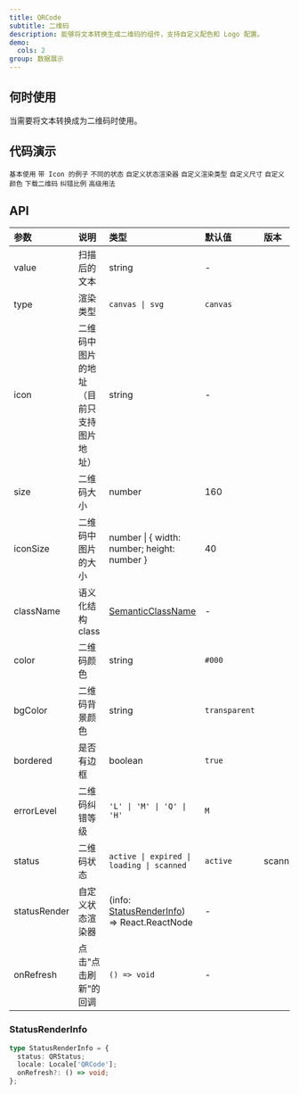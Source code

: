 ```yaml
---
title: QRCode
subtitle: 二维码
description: 能够将文本转换生成二维码的组件，支持自定义配色和 Logo 配置。
demo:
  cols: 2
group: 数据展示
---
```


## 何时使用

当需要将文本转换成为二维码时使用。

## 代码演示

<!-- prettier-ignore -->
<code src="./demo/base.tsx">基本使用</code>
<code src="./demo/icon.tsx">带 Icon 的例子</code>
<code src="./demo/status.tsx">不同的状态</code>
<code src="./demo/custom-status-render.tsx">自定义状态渲染器</code>
<code src="./demo/type.tsx">自定义渲染类型</code>
<code src="./demo/custom-size.tsx">自定义尺寸</code>
<code src="./demo/custom-color.tsx">自定义颜色</code>
<code src="./demo/download.tsx">下载二维码</code>
<code src="./demo/error-level.tsx">纠错比例</code>
<code src="./demo/popover.tsx">高级用法</code>

## API

| 参数 | 说明 | 类型 | 默认值 | 版本 |
| :-- | :-- | :-- | :-- | :-- |
| value | 扫描后的文本 | string | - |
| type | 渲染类型 | `canvas \| svg ` | `canvas` |  |
| icon | 二维码中图片的地址（目前只支持图片地址） | string | - |
| size | 二维码大小 | number | 160 |
| iconSize | 二维码中图片的大小 | number \| { width: number; height: number } | 40 |  |
| className | 语义化结构 class | [SemanticClassName](/docs/semantic-classname-cn) | - |  |
| color | 二维码颜色 | string | `#000` |
| bgColor | 二维码背景颜色 | string | `transparent` |  |
| bordered | 是否有边框 | boolean | `true` |
| errorLevel | 二维码纠错等级 | `'L' \| 'M' \| 'Q' \| 'H' ` | `M` |
| status | 二维码状态 | `active \| expired \| loading \| scanned` | `active` | scanned: |
| statusRender | 自定义状态渲染器 | (info: [StatusRenderInfo](/components/qr-code-cn#statusrenderinfo)) => React.ReactNode | - |  |
| onRefresh | 点击"点击刷新"的回调 | `() => void` | - |

### StatusRenderInfo

```typescript
type StatusRenderInfo = {
  status: QRStatus;
  locale: Locale['QRCode'];
  onRefresh?: () => void;
};
```
